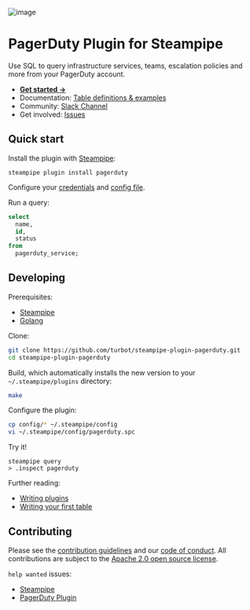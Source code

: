 ![image](https://hub.steampipe.io/images/plugins/turbot/pagerduty-social-graphic.png)

# PagerDuty Plugin for Steampipe

Use SQL to query infrastructure services, teams, escalation policies and more from your PagerDuty account.

- **[Get started →](https://hub.steampipe.io/plugins/turbot/pagerduty)**
- Documentation: [Table definitions & examples](https://hub.steampipe.io/plugins/turbot/pagerduty/tables)
- Community: [Slack Channel](https://steampipe.io/community/join)
- Get involved: [Issues](https://github.com/turbot/steampipe-plugin-pagerduty/issues)

## Quick start

Install the plugin with [Steampipe](https://steampipe.io):

```shell
steampipe plugin install pagerduty
```

Configure your [credentials](https://hub.steampipe.io/plugins/turbot/pagerduty#credentials) and [config file](https://hub.steampipe.io/plugins/turbot/pagerduty#configuration).

Run a query:

```sql
select
  name,
  id,
  status
from
  pagerduty_service;
```

## Developing

Prerequisites:

- [Steampipe](https://steampipe.io/downloads)
- [Golang](https://golang.org/doc/install)

Clone:

```sh
git clone https://github.com/turbot/steampipe-plugin-pagerduty.git
cd steampipe-plugin-pagerduty
```

Build, which automatically installs the new version to your `~/.steampipe/plugins` directory:

```sh
make
```

Configure the plugin:

```sh
cp config/* ~/.steampipe/config
vi ~/.steampipe/config/pagerduty.spc
```

Try it!

```shell
steampipe query
> .inspect pagerduty
```

Further reading:

- [Writing plugins](https://steampipe.io/docs/develop/writing-plugins)
- [Writing your first table](https://steampipe.io/docs/develop/writing-your-first-table)

## Contributing

Please see the [contribution guidelines](https://github.com/turbot/steampipe/blob/main/CONTRIBUTING.md) and our [code of conduct](https://github.com/turbot/steampipe/blob/main/CODE_OF_CONDUCT.md). All contributions are subject to the [Apache 2.0 open source license](https://github.com/turbot/steampipe-plugin-pagerduty/blob/main/LICENSE).

`help wanted` issues:

- [Steampipe](https://github.com/turbot/steampipe/labels/help%20wanted)
- [PagerDuty Plugin](https://github.com/turbot/steampipe-plugin-pagerduty/labels/help%20wanted)
